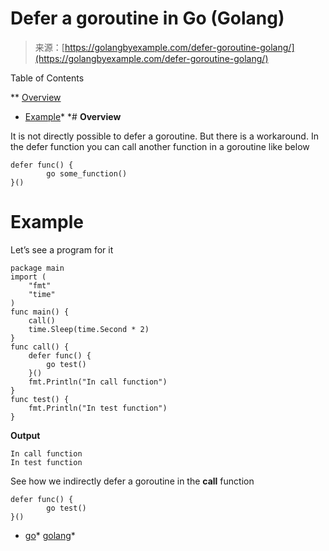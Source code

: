 <!--yml
category: 未分类
date: 2024-10-13 06:25:51
-->

# Defer a goroutine in Go (Golang)

> 来源：[https://golangbyexample.com/defer-goroutine-golang/](https://golangbyexample.com/defer-goroutine-golang/)

Table of Contents

 **   [Overview](#Overview "Overview")
*   [Example](#Example "Example")*  *# **Overview**

It is not directly possible to defer a goroutine. But there is a workaround. In the defer function you can call another function in a goroutine like below

```
defer func() {
        go some_function()
}()
```

# **Example**

Let’s see a program for it

```
package main
import (
    "fmt"
    "time"
)
func main() {
    call()
    time.Sleep(time.Second * 2)
}
func call() {
    defer func() {
        go test()
    }()
    fmt.Println("In call function")
}
func test() {
    fmt.Println("In test function")
}
```

**Output**

```
In call function
In test function
```

See how we indirectly defer a goroutine in the **call** function

```
defer func() {
        go test()
}()
```

*   [go](https://golangbyexample.com/tag/go/)*   [golang](https://golangbyexample.com/tag/golang/)*